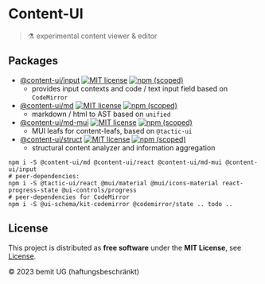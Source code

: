 # Content-UI

> ⚗ experimental content viewer & editor

## Packages

- [@content-ui/input](https://www.npmjs.com/package/@content-ui/input) [![MIT license](https://img.shields.io/npm/l/@content-ui/input?style=flat-square)](https://github.com/control-ui/content-ui/blob/main/LICENSE) [![npm (scoped)](https://img.shields.io/npm/v/@content-ui/input?style=flat-square)](https://www.npmjs.com/package/@content-ui/input)
    - provides input contexts and code / text input field based on `CodeMirror`
- [@content-ui/md](https://www.npmjs.com/package/@content-ui/md) [![MIT license](https://img.shields.io/npm/l/@content-ui/md?style=flat-square)](https://github.com/control-ui/content-ui/blob/main/LICENSE) [![npm (scoped)](https://img.shields.io/npm/v/@content-ui/md?style=flat-square)](https://www.npmjs.com/package/@content-ui/md)
    - markdown / html to AST based on `unified`
- [@content-ui/md-mui](https://www.npmjs.com/package/@content-ui/md-mui) [![MIT license](https://img.shields.io/npm/l/@content-ui/md-mui?style=flat-square)](https://github.com/control-ui/content-ui/blob/main/LICENSE) [![npm (scoped)](https://img.shields.io/npm/v/@content-ui/md-mui?style=flat-square)](https://www.npmjs.com/package/@content-ui/md-mui)
    - MUI leafs for content-leafs, based on `@tactic-ui`
- [@content-ui/struct](https://www.npmjs.com/package/@content-ui/struct) [![MIT license](https://img.shields.io/npm/l/@content-ui/struct?style=flat-square)](https://github.com/control-ui/content-ui/blob/main/LICENSE) [![npm (scoped)](https://img.shields.io/npm/v/@content-ui/struct?style=flat-square)](https://www.npmjs.com/package/@content-ui/struct)
    - structural content analyzer and information aggregation

```shell
npm i -S @content-ui/md @content-ui/react @content-ui/md-mui @content-ui/input
# peer-dependencies:
npm i -S @tactic-ui/react @mui/material @mui/icons-material react-progress-state @ui-controls/progress
# peer-dependencies for CodeMirror
npm i -S @ui-schema/kit-codemirror @codemirror/state .. todo ..
```

## License

This project is distributed as **free software** under the **MIT License**, see [License](https://github.com/control-ui/content-ui/blob/main/LICENSE).

© 2023 bemit UG (haftungsbeschränkt)
